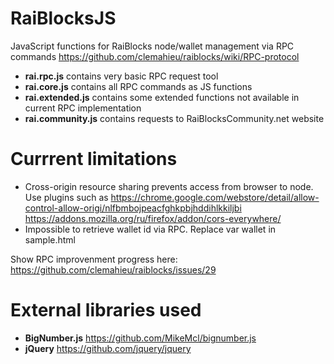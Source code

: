 # RaiBlocksJS
JavaScript functions for RaiBlocks node/wallet management via RPC commands
https://github.com/clemahieu/raiblocks/wiki/RPC-protocol

* **rai.rpc.js** contains very basic RPC request tool
* **rai.core.js** contains all RPC commands as JS functions
* **rai.extended.js** contains some extended functions not available in current RPC implementation
* **rai.community.js** contains requests to RaiBlocksCommunity.net website

# Currrent limitations
* Cross-origin resource sharing prevents access from browser to node. Use plugins such as
  https://chrome.google.com/webstore/detail/allow-control-allow-origi/nlfbmbojpeacfghkpbjhddihlkkiljbi
  https://addons.mozilla.org/ru/firefox/addon/cors-everywhere/
* Impossible to retrieve wallet id via RPC. Replace var wallet in sample.html

Show RPC improvenment progress here:
https://github.com/clemahieu/raiblocks/issues/29

# External libraries used
* **BigNumber.js** https://github.com/MikeMcl/bignumber.js
* **jQuery** https://github.com/jquery/jquery
